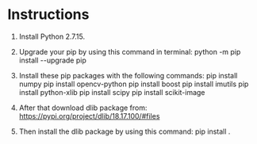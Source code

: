 # Instructions

1. Install Python 2.7.15.
2. Upgrade your pip by using this command in terminal:
    python -m pip install --upgrade pip
3. Install these pip packages with the following commands:
    pip install numpy
    pip install opencv-python
    pip install boost
    pip install imutils
    pip install python-xlib
    pip install scipy
    pip install scikit-image

4. After that download dlib package from: https://pypi.org/project/dlib/18.17.100/#files
5. Then install the dlib package by using this command:
    pip install <package-name>.<file-extension>